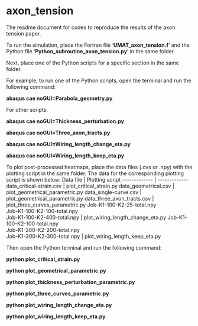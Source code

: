 # axon_tension
The readme document for codes to reproduce the results of the axon tension paper.

To run the simulation, place the Fortran file ‘**UMAT_axon_tension.f**’ and the Python file ‘**Python_subroutine_axon_tension.py**’ in the same folder. 

Next, place one of the Python scripts for a specific section in the same folder.

For example, to run one of the Python scripts, open the terminal and run the following command:

**abaqus cae noGUI=Parabola_geometry.py**

For other scripts:

**abaqus cae noGUI=Thickness_perturbation.py**

**abaqus cae noGUI=Three_axon_tracts.py**

**abaqus cae noGUI=Wiring_length_change_eta.py**

**abaqus cae noGUI=Wiring_length_keep_eta.py**


To plot post-processed heatmaps, place the data files (.cvs or .npy) with the plotting script in the same folder. The data for the corresponding plotting script is shown below:
Data file  | Plotting script 
------------- | -------------
data_critical-strain.csv  | plot_critical_strain.py 
data_geometrical.csv  | plot_geometrical_parametric.py
data_single-curve.csv | plot_geometrical_parametric.py
data_three_axon_tracts.csv  | plot_three_curves_parametric.py
Job-K1-100-K2-25-total.npy <br> Job-K1-100-K2-100-total.npy<br> Job-K1-100-K2-400-total.npy | plot_wiring_length_change_eta.py
Job-K1-100-K2-100-total.npy <br> Job-K1-200-K2-200-total.npy<br> Job-K1-300-K2-300-total.npy | plot_wiring_length_keep_eta.py


Then open the Python terminal and run the following command:

**python plot_critical_strain.py** 

**python plot_geometrical_parametric.py**

**python plot_thickness_perturbation_parametric.py**

**python plot_three_curves_parametric.py**

**python plot_wiring_length_change_eta.py**

**python plot_wiring_length_keep_eta.py**

